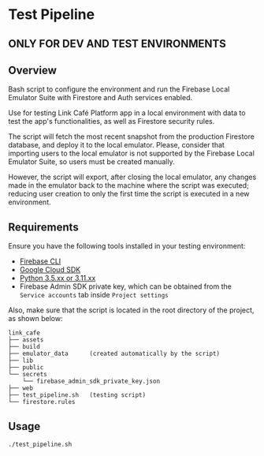 
# Test Pipeline

## ONLY FOR DEV AND TEST ENVIRONMENTS

## Overview

Bash script to configure the environment and run the Firebase Local Emulator Suite with Firestore and Auth services enabled.

Use for testing Link Café Platform app in a local environment with data to test the app's functionalities, as well as Firestore security rules.

The script will fetch the most recent snapshot from the production Firestore database, and deploy it to the local emulator. Please, consider that importing users to the local emulator is not supported by the Firebase Local Emulator Suite, so users must be created manually.

However, the script will export, after closing the local emulator, any changes made in the emulator back to the machine where the script was executed; reducing user creation to only the first time the script is executed in a new environment.

## Requirements

Ensure you have the following tools installed in your testing environment:

- [Firebase CLI](https://firebase.google.com/docs/cli)
- [Google Cloud SDK](https://cloud.google.com/sdk/docs/install)
- [Python 3.5.xx or 3.11.xx](https://www.python.org/downloads/)
- Firebase Admin SDK private key, which can be obtained from the `Service accounts` tab inside `Project settings`

Also, make sure that the script is located in the root directory of the project, as shown below:

```plaintext
link_cafe
├── assets
├── build
├── emulator_data      (created automatically by the script)
├── lib
├── public
└── secrets
    └── firebase_admin_sdk_private_key.json
├── web
├── test_pipeline.sh   (testing script)
└── firestore.rules
```
  
## Usage

```bash
./test_pipeline.sh
```

